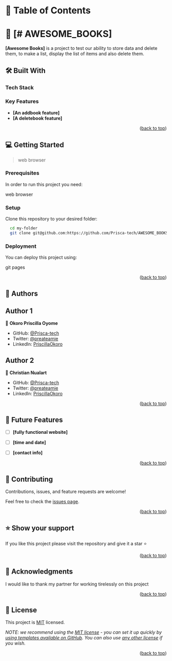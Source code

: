 # 📗 Table of Contents

# 📖 [# AWESOME_BOOKS] <a name="'Awesome books' is a simple website that displays a list of books and allows you to add and remove books from that list."></a>

**[Awesome Books]** is a project to test our ability to store data and delete them, to make a list, display the list of items and also delete them.


## 🛠 Built With
<a name="html"></a>
<a name="css"></a>
<a name="javaScript"></a>

### Tech Stack 
<a name="javaScript"></a>
<a name="css"></a>
<a name="html"></a>

<!-- Features -->

### Key Features <a name="key-features"></a>

- **[An addbook feature]**
- **[A deletebook feature]**

<p align="right">(<a href="#awesome books">back to top</a>)</p>


<!-- GETTING STARTED -->

## 💻 Getting Started <a name="getting-started"></a>

> web browser


### Prerequisites

In order to run this project you need:

web browser
### Setup

Clone this repository to your desired folder:

```sh
  cd my-folder
  git clone git@github.com:https://github.com/Prisca-tech/AWESOME_BOOKS.git
```

### Deployment

You can deploy this project using:

git pages

<p align="right">(<a href="#awesome books">back to top</a>)</p>

<!-- AUTHORS -->

## 👥 Authors <a name="authors"></a>


## Author 1
👤 **Okoro Priscilla Oyome**

- GitHub: [@Prisca-tech](https://github.com/Prisca-tech)
- Twitter: [@preateamie](https://twitter.com/preateamie)
- LinkedIn: [PriscillaOkoro](https://www.linkedin.com/in/okoro-priscilla-oyome/)

## Author 2
👤 **Christian Nualart**

- GitHub: [@Prisca-tech](https://github.com/cnualartc)
- Twitter: [@preateamie](https://twitter.com/nualart)
- LinkedIn: [PriscillaOkoro](www.linkedin.com/in/cnualart)

<p align="right">(<a href="#readme-top">back to top</a>)</p>

<!-- FUTURE FEATURES -->

## 🔭 Future Features <a name="future-features"></a>

- [ ] **[fully functional website]**
- [ ] **[time and date]**
- [ ] **[contact info]**


<p align="right">(<a href="#awesome books">back to top</a>)</p>

<!-- CONTRIBUTING -->

## 🤝 Contributing <a name="contributing"></a>

Contributions, issues, and feature requests are welcome!

Feel free to check the [issues page](https://github.com/Prisca-tech/AWESOME_BOOKS/issues).

<p align="right">(<a href="#awesome books">back to top</a>)</p>

<!-- SUPPORT -->

## ⭐️ Show your support <a name="support"></a>

If you like this project please visit the repository and give it a star ⭐️ 

<p align="right">(<a href="#awesome_books">back to top</a>)</p>

<!-- ACKNOWLEDGEMENTS -->

## 🙏 Acknowledgments <a name="acknowledgements"></a>


I would like to thank my partner for working tirelessly on this project

<p align="right">(<a href="#awesome books">back to top</a>)</p>

<!-- FAQ (optional) -->


<!-- LICENSE -->

## 📝 License <a name="license"></a>

This project is [MIT](./LICENSE) licensed.

_NOTE: we recommend using the [MIT license](https://choosealicense.com/licenses/mit/) - you can set it up quickly by [using templates available on GitHub](https://docs.github.com/en/communities/setting-up-your-project-for-healthy-contributions/adding-a-license-to-a-repository). You can also use [any other license](https://choosealicense.com/licenses/) if you wish._

<p align="right">(<a href="#readme-top">back to top</a>)</p>




